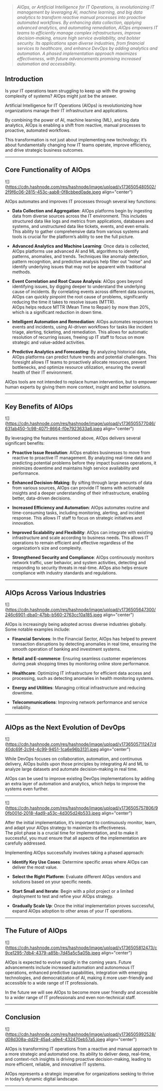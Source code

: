 > *AIOps, or Artificial Intelligence for IT Operations, is revolutionizing IT management by leveraging AI, machine learning, and big data analytics to transform reactive manual processes into proactive automated workflows. By enhancing data collection, applying advanced analytics, and automating remediation, AIOps empowers IT teams to efficiently manage complex infrastructures, improve decision-making, ensure high service availability, and bolster security. Its applications span diverse industries, from financial services to healthcare, and enhance DevOps by adding analytics and automation. A phased implementation approach maximizes effectiveness, with future advancements promising increased automation and accessibility.*

## **Introduction**

Is your IT operations team struggling to keep up with the growing complexity of systems? AIOps might just be the answer.

Artificial Intelligence for IT Operations (AIOps) is revolutionizing how organizations manage their IT infrastructure and applications.

By combining the power of AI, machine learning (ML), and big data analytics, AIOps is enabling a shift from reactive, manual processes to proactive, automated workflows.

This transformation is not just about implementing new technology; it’s about fundamentally changing how IT teams operate, improve efficiency, and drive strategic business outcomes.

---

## **Core Functionality of AIOps**

![](https://cdn.hashnode.com/res/hashnode/image/upload/v1736505480502/2f9f6c06-2815-453c-aab8-0f8cbbed0ade.jpeg align="center")

AIOps automates and improves IT processes through several key functions:

* **Data Collection and Aggregation**: AIOps platforms begin by ingesting data from diverse sources across the IT environment. This includes structured data like logs and metrics from applications, databases and systems, and unstructured data like tickets, events, and even emails. This ability to gather comprehensive data from various systems and tools is crucial for the platform’s ability to see the full picture.
    
* **Advanced Analytics and Machine Learning**: Once data is collected, AIOps platforms use advanced AI and ML algorithms to identify patterns, anomalies, and trends. Techniques like anomaly detection, pattern recognition, and predictive analysis help filter out “noise” and identify underlying issues that may not be apparent with traditional methods.
    
* **Event Correlation and Root Cause Analysis**: AIOps goes beyond identifying issues, by digging deeper to understand the underlying cause of incidents. By correlating events across different data sources, AIOps can quickly pinpoint the root cause of problems, significantly reducing the time it takes to resolve issues (MTTR).  
    AIOps helps reduce MTTR (Mean Time to Repair) by more than 20%, which is a significant reduction in down time.
    
* **Intelligent Automation and Remediation**: AIOps automates responses to events and incidents, using AI-driven workflows for tasks like incident triage, alerting, ticketing, and remediation. This allows for automatic resolution of recurring issues, freeing up IT staff to focus on more strategic and value-added activities.
    
* **Predictive Analytics and Forecasting**: By analyzing historical data, AIOps platforms can predict future trends and potential challenges. This foresight allows IT teams to proactively allocate resources, prevent bottlenecks, and optimize resource utilization, ensuring the overall health of their IT environment.
    

AIOps tools are not intended to replace human intervention, but to empower human experts by giving them more context, insight and better solutions.

---

## **Key Benefits of AIOps**

![](https://cdn.hashnode.com/res/hashnode/image/upload/v1736505577046/631ab450-1c98-4071-8664-f0e7923633a6.jpeg align="center")

By leveraging the features mentioned above, AIOps delivers several significant benefits:

* **Proactive Issue Resolution**: AIOps enables businesses to move from reactive to proactive IT management. By analyzing real-time data and predicting potential problems before they impact business operations, it minimizes downtime and maintains high service availability and performance.
    
* **Enhanced Decision-Making**: By sifting through large amounts of data from various sources, AIOps can provide IT teams with actionable insights and a deeper understanding of their infrastructure, enabling better, data-driven decisions.
    
* **Increased Efficiency and Automation**: AIOps automates routine and time-consuming tasks, including monitoring, alerting, and incident response. This allows IT staff to focus on strategic initiatives and innovation.
    
* **Improved Scalability and Flexibility**: AIOps can integrate with existing infrastructure and scale according to business needs. This allows IT operations to remain efficient and effective regardless of the organization’s size and complexity.
    
* **Strengthened Security and Compliance**: AIOps continuously monitors network traffic, user behavior, and system activities, detecting and responding to security threats in real-time. AIOps also helps ensure compliance with industry standards and regulations.
    

---

## **AIOps Across Various Industries**

![](https://cdn.hashnode.com/res/hashnode/image/upload/v1736505647300/246c6901-dba0-47bb-b560-2763cc10a185.jpeg align="center")

AIOps is increasingly being adopted across diverse industries globally. Some notable examples include:

* **Financial Services**: In the Financial Sector, AIOps has helped to prevent transaction disruptions by detecting anomalies in real time, ensuring the smooth operation of banking and investment systems.
    
* **Retail and E-commerce**: Ensuring seamless customer experiences during peak shopping times by monitoring online store performance.
    
* **Healthcare**: Optimizing IT infrastructure for efficient data access and processing, such as detecting anomalies in health monitoring systems.
    
* **Energy and Utilities**: Managing critical infrastructure and reducing downtime.
    
* **Telecommunications**: Improving network performance and service reliability.
    

---

## **AIOps as the Next Evolution of DevOps**

![](https://cdn.hashnode.com/res/hashnode/image/upload/v1736505711247/d40dc69f-2c94-4c99-9451-1ca6e96b3131.jpeg align="center")

While DevOps focuses on collaboration, automation, and continuous delivery, AIOps builds upon those principles by integrating AI and ML to analyze large datasets and automate decision-making in real time.

AIOps can be used to improve existing DevOps implementations by adding an extra layer of automation and analytics, which helps to improve the systems even further.

---

![](https://cdn.hashnode.com/res/hashnode/image/upload/v1736505757806/90fb001d-2018-4ad9-a53c-4d305d24b533.jpeg align="center")

After the initial implementation, it’s important to continuously monitor, learn, and adapt your AIOps strategy to maximize its effectiveness.  
The pilot phase is a crucial time for implementation, and to make it successful, you must ensure that all aspects of the implementation are carefully addressed.

Implementing AIOps successfully involves taking a phased approach:

* **Identify Key Use Cases**: Determine specific areas where AIOps can deliver the most value.
    
* **Select the Right Platform**: Evaluate different AIOps vendors and solutions based on your specific needs.
    
* **Start Small and Iterate**: Begin with a pilot project or a limited deployment to test and refine your AIOps strategy.
    
* **Gradually Scale Up**: Once the initial implementation proves successful, expand AIOps adoption to other areas of your IT operations.
    

---

## **The Future of AIOps**

![](https://cdn.hashnode.com/res/hashnode/image/upload/v1736505812473/c9ce1295-7db4-4379-a85b-7d45a5c5a05b.jpeg align="center")

AIOps is expected to evolve rapidly in the coming years. Future advancements include increased automation and autonomous IT operations, enhanced predictive capabilities, integration with emerging technologies, and democratization of AI, making it more user-friendly and accessible to a wide range of IT professionals.

In the future we will see AIOps to become more user friendly and accessible to a wider range of IT professionals and even non-technical staff.

---

## **Conclusion**

![](https://cdn.hashnode.com/res/hashnode/image/upload/v1736505992528/d08d308a-dd29-45a4-a9e4-432470eb57a5.jpeg align="center")

AIOps is transforming IT operations from a reactive and manual approach to a more strategic and automated one. Its ability to deliver deep, real-time, and context-rich insights is driving proactive decision-making, leading to more efficient, reliable, and innovative IT systems.

AIOps represents a strategic imperative for organizations seeking to thrive in today’s dynamic digital landscape.

---
